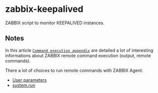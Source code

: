 # zabbix-keepalived
ZABBIX script to monitor KEEPALIVED instances.

## Notes
In this article [```Command execution appendix```](https://www.zabbix.com/documentation/current/en/manual/appendix/command_execution) are detailed a lot of interesting informations about ZABBIX remote command execution (output, remote commands).

There a lot of choices to run remote commands with ZABBIX Agent:
 - [User parameters](https://www.zabbix.com/documentation/current/en/manual/config/items/userparameters)
 - [system.run](https://www.zabbix.com/documentation/current/en/manual/config/items/itemtypes/zabbix_agent#system.runcommandmode)
